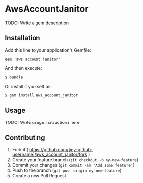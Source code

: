 # AwsAccountJanitor

TODO: Write a gem description

## Installation

Add this line to your application's Gemfile:

    gem 'aws_account_janitor'

And then execute:

    $ bundle

Or install it yourself as:

    $ gem install aws_account_janitor

## Usage

TODO: Write usage instructions here

## Contributing

1. Fork it ( https://github.com/[my-github-username]/aws_account_janitor/fork )
2. Create your feature branch (`git checkout -b my-new-feature`)
3. Commit your changes (`git commit -am 'Add some feature'`)
4. Push to the branch (`git push origin my-new-feature`)
5. Create a new Pull Request
